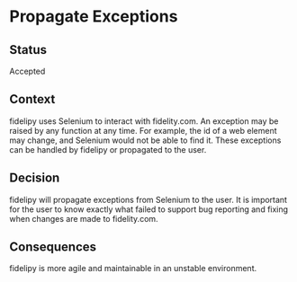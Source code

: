 # Propagate Exceptions

## Status

Accepted

## Context

fidelipy uses Selenium to interact with fidelity.com.  An exception may be raised by any
function at any time.  For example, the id of a web element may change, and Selenium
would not be able to find it.  These exceptions can be handled by fidelipy or propagated
to the user.

## Decision

fidelipy will propagate exceptions from Selenium to the user.  It is important for the
user to know exactly what failed to support bug reporting and fixing when changes are
made to fidelity.com.

## Consequences

fidelipy is more agile and maintainable in an unstable environment.
